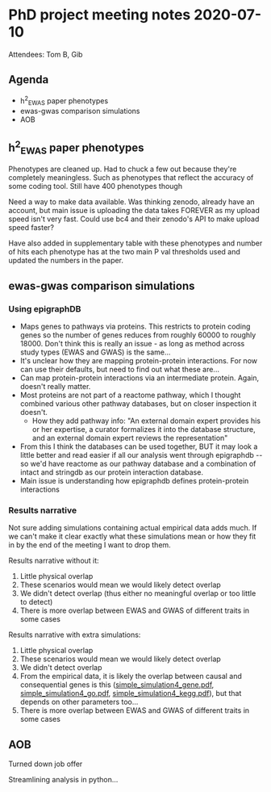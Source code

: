 # PhD project meeting notes 2020-07-10

Attendees: Tom B, Gib

## Agenda

* h<sup>2</sup><sub>EWAS</sub> paper phenotypes
* ewas-gwas comparison simulations
* AOB

## h<sup>2</sup><sub>EWAS</sub> paper phenotypes

Phenotypes are cleaned up. Had to chuck a few out because they're completely meaningless. Such as phenotypes that reflect the accuracy of some coding tool. Still have 400 phenotypes though

Need a way to make data available. Was thinking zenodo, already have an account, but main issue is uploading the data takes FOREVER as my upload speed isn't very fast. Could use bc4 and their zenodo's API to make upload speed faster? 

Have also added in supplementary table with these phenotypes and number of hits each phenotype has at the two main P val thresholds used and updated the numbers in the paper.

## ewas-gwas comparison simulations

### Using epigraphDB

* Maps genes to pathways via proteins. This restricts to protein coding genes so the number of genes reduces from roughly 60000 to roughly 18000. Don't think this is really an issue - as long as method across study types (EWAS and GWAS) is the same...
* It's unclear how they are mapping protein-protein interactions. For now can use their defaults, but need to find out what these are...
* Can map protein-protein interactions via an intermediate protein. Again, doesn't really matter.
* Most proteins are not part of a reactome pathway, which I thought combined various other pathway databases, but on closer inspection it doesn't. 
	+ How they add pathway info: "An external domain expert provides his or her expertise, a curator formalizes it into the database structure, and an external domain expert reviews the representation"
* From this I think the databases can be used together, BUT it may look a little better and read easier if all our analysis went through epigraphdb -- so we'd have reactome as our pathway database and a combination of intact and stringdb as our protein interaction database.
* Main issue is understanding how epigraphdb defines protein-protein interactions

### Results narrative

Not sure adding simulations containing actual empirical data adds much. If we can't make it clear exactly what these simulations mean or how they fit in by the end of the meeting I want to drop them.

Results narrative without it:
1. Little physical overlap
2. These scenarios would mean we would likely detect overlap
3. We didn't detect overlap (thus either no meaningful overlap or too little to detect)
4. There is more overlap between EWAS and GWAS of different traits in some cases

Results narrative with extra simulations:
1. Little physical overlap
2. These scenarios would mean we would likely detect overlap
3. We didn't detect overlap
4. From the empirical data, it is likely the overlap between causal and consequential genes is this ([simple_simulation4_gene.pdf](simple_simulation4_gene.pdf), [simple_simulation4_go.pdf](simple_simulation4_go.pdf), [simple_simulation4_kegg.pdf](simple_simulation4_kegg.pdf)), but that depends on other parameters too...
5. There is more overlap between EWAS and GWAS of different traits in some cases

## AOB 

Turned down job offer

Streamlining analysis in python...